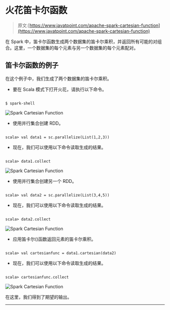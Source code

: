 # 火花笛卡尔函数

> 原文:[https://www.javatpoint.com/apache-spark-cartesian-function](https://www.javatpoint.com/apache-spark-cartesian-function)

在 Spark 中，笛卡尔函数生成两个数据集的笛卡尔乘积，并返回所有可能的对组合。这里，一个数据集的每个元素与另一个数据集的每个元素配对。

## 笛卡尔函数的例子

在这个例子中，我们生成了两个数据集的笛卡尔乘积。

*   要在 Scala 模式下打开火花，请执行以下命令。

```

$ spark-shell

```

![Spark Cartesian Function](../Images/5b145bd2eb44c7488a5c7271cf7bffd1.png)

*   使用并行集合创建 RDD。

```

scala> val data1 = sc.parallelize(List(1,2,3))

```

*   现在，我们可以使用以下命令读取生成的结果。

```

scala> data1.collect

```

![Spark Cartesian Function](../Images/240168fe33b63a7fdbb467cfbc53514b.png)

*   使用并行集合创建另一个 RDD。

```

scala> val data2 = sc.parallelize(List(3,4,5))

```

*   现在，我们可以使用以下命令读取生成的结果。

```

scala> data2.collect

```

![Spark Cartesian Function](../Images/c245e0d95057ac9491387750238822e1.png)

*   应用笛卡尔()函数返回元素的笛卡尔乘积。

```

scala> val cartesianfunc = data1.cartesian(data2)

```

*   现在，我们可以使用以下命令读取生成的结果。

```

scala> cartesianfunc.collect

```

![Spark Cartesian Function](../Images/18b1fb095d73951e2366751f6346ef98.png)

在这里，我们得到了期望的输出。

* * *